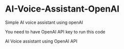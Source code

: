 # AI-Voice-Assistant-OpenAI
Simple AI voice assistant using openAI

You need to have OpenAI API key to run this code

AI Voice assistant using OpenAI API
